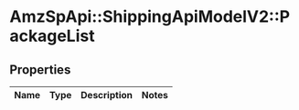 # AmzSpApi::ShippingApiModelV2::PackageList

## Properties
Name | Type | Description | Notes
------------ | ------------- | ------------- | -------------

